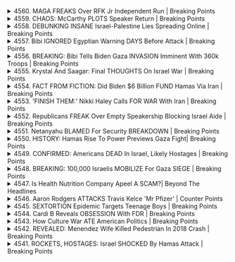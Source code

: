 <details>
<summary>4560. MAGA FREAKS Over RFK Jr Independent Run | Breaking Points</summary><br>

<a href="https://www.youtube.com/watch?v=GtbUaxAwZ-g" target="_blank">
    <img src="https://img.youtube.com/vi/GtbUaxAwZ-g/maxresdefault.jpg" 
        alt="[Youtube]" width="200">
</a>

# MAGA FREAKS Over RFK Jr Independent Run | Breaking Points


</details>

<details>
<summary>4559. CHAOS: McCarthy PLOTS Speaker Return | Breaking Points</summary><br>

<a href="https://www.youtube.com/watch?v=162QxPbwwvM" target="_blank">
    <img src="https://img.youtube.com/vi/162QxPbwwvM/maxresdefault.jpg" 
        alt="[Youtube]" width="200">
</a>

# CHAOS: McCarthy PLOTS Speaker Return | Breaking Points


</details>

<details>
<summary>4558. DEBUNKING INSANE Israel-Palestine Lies Spreading Online | Breaking Points</summary><br>

<a href="https://www.youtube.com/watch?v=8Jsf4uBFpjk" target="_blank">
    <img src="https://img.youtube.com/vi/8Jsf4uBFpjk/maxresdefault.jpg" 
        alt="[Youtube]" width="200">
</a>

# DEBUNKING INSANE Israel-Palestine Lies Spreading Online | Breaking Points


</details>

<details>
<summary>4557. Bibi IGNORED Egyptian Warning DAYS Before Attack | Breaking Points</summary><br>

<a href="https://www.youtube.com/watch?v=0MAu8ScHyJU" target="_blank">
    <img src="https://img.youtube.com/vi/0MAu8ScHyJU/maxresdefault.jpg" 
        alt="[Youtube]" width="200">
</a>

# Bibi IGNORED Egyptian Warning DAYS Before Attack | Breaking Points


</details>

<details>
<summary>4556. BREAKING: Bibi Tells Biden Gaza INVASION Imminent With 360k Troops | Breaking Points</summary><br>

<a href="https://www.youtube.com/watch?v=HO3t3fVWvOs" target="_blank">
    <img src="https://img.youtube.com/vi/HO3t3fVWvOs/maxresdefault.jpg" 
        alt="[Youtube]" width="200">
</a>

# BREAKING: Bibi Tells Biden Gaza INVASION Imminent With 360k Troops | Breaking Points


</details>

<details>
<summary>4555. Krystal And Saagar: Final THOUGHTS On Israel War | Breaking Points</summary><br>

<a href="https://www.youtube.com/watch?v=VZE0L3unfpg" target="_blank">
    <img src="https://img.youtube.com/vi/VZE0L3unfpg/maxresdefault.jpg" 
        alt="[Youtube]" width="200">
</a>

# Krystal And Saagar: Final THOUGHTS On Israel War | Breaking Points


</details>

<details>
<summary>4554. FACT FROM FICTION: Did Biden $6 Billion FUND Hamas Via Iran | Breaking Points</summary><br>

<a href="https://www.youtube.com/watch?v=CI2ne88ryvM" target="_blank">
    <img src="https://img.youtube.com/vi/CI2ne88ryvM/maxresdefault.jpg" 
        alt="[Youtube]" width="200">
</a>

# FACT FROM FICTION: Did Biden $6 Billion FUND Hamas Via Iran | Breaking Points


</details>

<details>
<summary>4553. 'FINISH THEM:' Nikki Haley Calls FOR WAR With Iran | Breaking Points</summary><br>

<a href="https://www.youtube.com/watch?v=tvTVbo0KJMc" target="_blank">
    <img src="https://img.youtube.com/vi/tvTVbo0KJMc/maxresdefault.jpg" 
        alt="[Youtube]" width="200">
</a>

# 'FINISH THEM:' Nikki Haley Calls FOR WAR With Iran | Breaking Points


</details>

<details>
<summary>4552. Republicans FREAK Over Empty Speakership Blocking Israel Aide | Breaking Points</summary><br>

<a href="https://www.youtube.com/watch?v=hAM-_tyGINk" target="_blank">
    <img src="https://img.youtube.com/vi/hAM-_tyGINk/maxresdefault.jpg" 
        alt="[Youtube]" width="200">
</a>

# Republicans FREAK Over Empty Speakership Blocking Israel Aide | Breaking Points


</details>

<details>
<summary>4551. Netanyahu BLAMED For Security BREAKDOWN | Breaking Points</summary><br>

<a href="https://www.youtube.com/watch?v=_mkNUv1emoU" target="_blank">
    <img src="https://img.youtube.com/vi/_mkNUv1emoU/maxresdefault.jpg" 
        alt="[Youtube]" width="200">
</a>

# Netanyahu BLAMED For Security BREAKDOWN | Breaking Points


</details>

<details>
<summary>4550. HISTORY: Hamas Rise To Power Previews Gaza Fight| Breaking Points</summary><br>

<a href="https://www.youtube.com/watch?v=is6hIUw0KzM" target="_blank">
    <img src="https://img.youtube.com/vi/is6hIUw0KzM/maxresdefault.jpg" 
        alt="[Youtube]" width="200">
</a>

# HISTORY: Hamas Rise To Power Previews Gaza Fight| Breaking Points


</details>

<details>
<summary>4549. CONFIRMED: Americans DEAD In Israel, Likely Hostages | Breaking Points</summary><br>

<a href="https://www.youtube.com/watch?v=UPXb6GX3GOU" target="_blank">
    <img src="https://img.youtube.com/vi/UPXb6GX3GOU/maxresdefault.jpg" 
        alt="[Youtube]" width="200">
</a>

# CONFIRMED: Americans DEAD In Israel, Likely Hostages | Breaking Points


</details>

<details>
<summary>4548. BREAKING: 100,000 Israelis MOBILIZE For Gaza SIEGE | Breaking Points</summary><br>

<a href="https://www.youtube.com/watch?v=sR6fTlpUtbQ" target="_blank">
    <img src="https://img.youtube.com/vi/sR6fTlpUtbQ/maxresdefault.jpg" 
        alt="[Youtube]" width="200">
</a>

# BREAKING: 100,000 Israelis MOBILIZE For Gaza SIEGE | Breaking Points


</details>

<details>
<summary>4547. Is Health Nutrition Company Apeel A SCAM?| Beyond The Headlines</summary><br>

<a href="https://www.youtube.com/watch?v=4IrfZJgIZg4" target="_blank">
    <img src="https://img.youtube.com/vi/4IrfZJgIZg4/maxresdefault.jpg" 
        alt="[Youtube]" width="200">
</a>

# Is Health Nutrition Company Apeel A SCAM?| Beyond The Headlines


</details>

<details>
<summary>4546. Aaron Rodgers ATTACKS Travis Kelce 'Mr Pfizer' | Counter Points</summary><br>

<a href="https://www.youtube.com/watch?v=Q6df0mal4cI" target="_blank">
    <img src="https://img.youtube.com/vi/Q6df0mal4cI/maxresdefault.jpg" 
        alt="[Youtube]" width="200">
</a>

# Aaron Rodgers ATTACKS Travis Kelce 'Mr Pfizer' | Counter Points


</details>

<details>
<summary>4545. SEXTORTION Epidemic Targets Teenage Boys | Breaking Points</summary><br>

<a href="https://www.youtube.com/watch?v=0RLPAd9WBOk" target="_blank">
    <img src="https://img.youtube.com/vi/0RLPAd9WBOk/maxresdefault.jpg" 
        alt="[Youtube]" width="200">
</a>

# SEXTORTION Epidemic Targets Teenage Boys | Breaking Points


</details>

<details>
<summary>4544. Cardi B Reveals OBSESSION With FDR | Breaking Points</summary><br>

<a href="https://www.youtube.com/watch?v=KC_DOQIlXlY" target="_blank">
    <img src="https://img.youtube.com/vi/KC_DOQIlXlY/maxresdefault.jpg" 
        alt="[Youtube]" width="200">
</a>

# Cardi B Reveals OBSESSION With FDR | Breaking Points


</details>

<details>
<summary>4543. How Culture War ATE American Politics | Breaking Points</summary><br>

<a href="https://www.youtube.com/watch?v=dcRUINZR_cc" target="_blank">
    <img src="https://img.youtube.com/vi/dcRUINZR_cc/maxresdefault.jpg" 
        alt="[Youtube]" width="200">
</a>

# How Culture War ATE American Politics | Breaking Points


</details>

<details>
<summary>4542. REVEALED: Menendez Wife Killed Pedestrian In 2018 Crash | Breaking Points</summary><br>

<a href="https://www.youtube.com/watch?v=NxzjRPI6VT0" target="_blank">
    <img src="https://img.youtube.com/vi/NxzjRPI6VT0/maxresdefault.jpg" 
        alt="[Youtube]" width="200">
</a>

# REVEALED: Menendez Wife Killed Pedestrian In 2018 Crash | Breaking Points


</details>

<details>
<summary>4541. ROCKETS, HOSTAGES: Israel SHOCKED By Hamas Attack | Breaking Points</summary><br>

<a href="https://www.youtube.com/watch?v=QsVyXTZ3DUU" target="_blank">
    <img src="https://img.youtube.com/vi/QsVyXTZ3DUU/maxresdefault.jpg" 
        alt="[Youtube]" width="200">
</a>

# ROCKETS, HOSTAGES: Israel SHOCKED By Hamas Attack | Breaking Points


</details>

